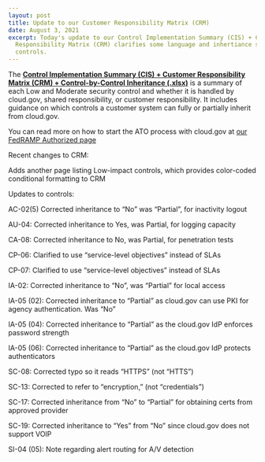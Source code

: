 ```yaml
---
layout: post
title: Update to our Customer Responsibility Matrix (CRM)
date: August 3, 2021
excerpt: Today's update to our Control Implementation Summary (CIS) + Customer
  Responsibility Matrix (CRM) clarifies some language and inhertiance status for
  controls.
---
```

The **[Control Implementation Summary (CIS) + Customer Responsibility Matrix (CRM) + Control-by-Control Inheritance (.xlsx)](https://cloud.gov/resources/cloud.gov-CIS-Worksheet.xlsx)** is a summary of each Low and Moderate security control and whether it is handled by cloud.gov, shared responsibility, or customer responsibility. It includes guidance on which controls a customer system can fully or partially inherit from cloud.gov.

You can read more on how to start the ATO process with cloud.gov at [](https://cloud.gov/docs/overview/fedramp-tracker/)[our FedRAMP Authorized page](https://cloud.gov/docs/overview/fedramp-tracker/)

Recent changes to CRM:

Adds another page listing Low-impact controls, which provides color-coded conditional formatting to CRM

Updates to controls:

AC-02(5) Corrected inheritance to “No” was “Partial”, for inactivity logout

AU-04: Corrected inheritance to Yes, was Partial, for logging capacity

CA-08: Corrected inheritance to No, was Partial, for penetration tests

CP-06: Clarified to use “service-level objectives” instead of SLAs

CP-07: Clarified to use “service-level objectives” instead of SLAs

IA-02: Corrected inheritance to “No”, was “Partial” for local access

IA-05 (02): Corrected inheritance to “Partial” as cloud.gov can use PKI for agency authentication. Was “No”

IA-05 (04): Corrected inheritance to “Partial” as the cloud.gov IdP enforces password strength

IA-05 (06): Corrected inheritance to “Partial” as the cloud.gov IdP protects authenticators

SC-08: Corrected typo so it reads “HTTPS” (not “HTTS”)

SC-13: Corrected to refer to “encryption,” (not “credentials”)

SC-17: Corrected inheritance from “No” to “Partial” for obtaining certs from approved provider

SC-19: Corrected inheritance to “Yes” from “No” since cloud.gov does not support VOIP

SI-04 (05): Note regarding alert routing for A/V detection
